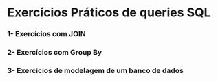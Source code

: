 # Exercícios Práticos de queries SQL

### 1- Exercícios com JOIN
### 2- Exercícios com Group By
### 3- Exercícios de modelagem de um banco de dados

